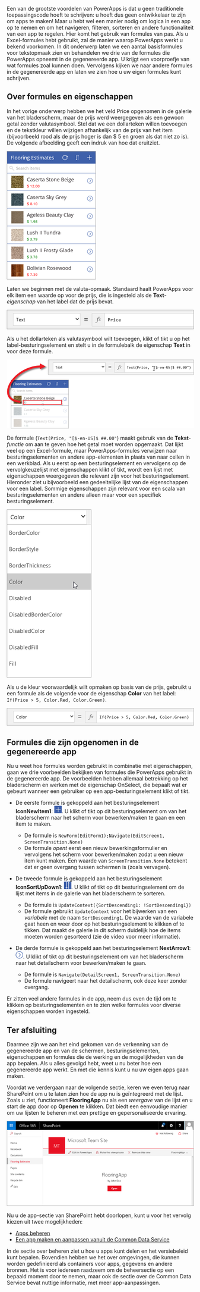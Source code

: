 Een van de grootste voordelen van PowerApps is dat u geen traditionele toepassingscode hoeft te schrijven: u hoeft dus geen ontwikkelaar te zijn om apps te maken! Maar u hebt wel een manier nodig om logica in een app op te nemen en om het navigeren, filteren, sorteren en andere functionaliteit van een app te regelen. Hier komt het gebruik van formules van pas. Als u Excel-formules hebt gebruikt, zal de manier waarop PowerApps werkt u bekend voorkomen. In dit onderwerp laten we een aantal basisformules voor tekstopmaak zien en behandelen we drie van de formules die PowerApps opneemt in de gegenereerde app. U krijgt een voorproefje van wat formules zoal kunnen doen. Vervolgens kijken we naar andere formules in de gegenereerde app en laten we zien hoe u uw eigen formules kunt schrijven.

## <a name="understanding-formulas-and-properties"></a>Over formules en eigenschappen
In het vorige onderwerp hebben we het veld Price opgenomen in de galerie van het bladerscherm, maar de prijs werd weergegeven als een gewoon getal zonder valutasymbool. Stel dat we een dollarteken willen toevoegen en de tekstkleur willen wijzigen afhankelijk van de prijs van het item (bijvoorbeeld rood als de prijs hoger is dan $ 5 en groen als dat niet zo is). De volgende afbeelding geeft een indruk van hoe dat eruitziet.

![Tekstopmaak voor kleur en valuta](./media/learning-spo-app-explore-formulas/text-formatting.png)

Laten we beginnen met de valuta-opmaak. Standaard haalt PowerApps voor elk item een waarde op voor de prijs, die is ingesteld als de **Text**-*eigenschap* van het label dat de prijs bevat.

![Standaardopmaak van prijs](./media/learning-spo-app-explore-formulas/price-default.png)

Als u het dollarteken als valutasymbool wilt toevoegen, klikt of tikt u op het label-besturingselement en stelt u in de formulebalk de eigenschap **Text** in voor deze formule.

![Valutanotatie van prijs](./media/learning-spo-app-explore-formulas/price-formatted.png)

De formule (`Text(Price, "[$-en-US]$ ##.00"`) maakt gebruik van de **Tekst**-*functie* om aan te geven hoe het getal moet worden opgemaakt. Dat lijkt veel op een Excel-formule, maar PowerApps-formules verwijzen naar besturingselementen en andere app-elementen in plaats van naar cellen in een werkblad. Als u eerst op een besturingselement en vervolgens op de vervolgkeuzelijst met eigenschappen klikt of tikt, wordt een lijst met eigenschappen weergegeven die relevant zijn voor het besturingselement. Hieronder ziet u bijvoorbeeld een gedeeltelijke lijst van de eigenschappen voor een label. Sommige eigenschappen zijn relevant voor een scala van besturingselementen en andere alleen maar voor een specifiek besturingselement.

![Eigenschappen instellen](./media/learning-spo-app-explore-formulas/properties.png)

Als u de kleur voorwaardelijk wilt opmaken op basis van de prijs, gebruikt u een formule als de volgende voor de eigenschap **Color** van het label: `If(Price > 5, Color.Red, Color.Green)`.

![Kleuropmaak van prijs](./media/learning-spo-app-explore-formulas/color-formatted.png)

## <a name="formulas-included-in-the-generated-app"></a>Formules die zijn opgenomen in de gegenereerde app
Nu u weet hoe formules worden gebruikt in combinatie met eigenschappen, gaan we drie voorbeelden bekijken van formules die PowerApps gebruikt in de gegenereerde app. De voorbeelden hebben allemaal betrekking op het bladerscherm en werken met de eigenschap OnSelect, die bepaalt wat er gebeurt wanneer een gebruiker op een app-besturingselement klikt of tikt.

* De eerste formule is gekoppeld aan het besturingselement **IconNewItem1**: ![pictogram Nieuw item](./media/learning-spo-app-explore-formulas/icon-add-item.png). U klikt of tikt op dit besturingselement om van het bladerscherm naar het scherm voor bewerken/maken te gaan en een item te maken. 
  
  * De formule is `NewForm(EditForm1);Navigate(EditScreen1, ScreenTransition.None)`
  * De formule *opent* eerst een nieuw bewerkingsformulier en vervolgens het scherm voor bewerken/maken zodat u een nieuw item kunt maken. Een waarde van `ScreenTransition.None` betekent dat er geen overgang tussen schermen is (zoals vervagen).
* De tweede formule is gekoppeld aan het besturingselement **IconSortUpDown1**: ![pictogram Galerie sorteren](./media/learning-spo-app-explore-formulas/icon-sort.png). U klikt of tikt op dit besturingselement om de lijst met items in de galerie van het bladerscherm te sorteren.
  
  * De formule is `UpdateContext({SortDescending1: !SortDescending1})`
  * De formule gebruikt `UpdateContext` voor het bijwerken van een *variabele* met de naam `SortDescending1`. De waarde van de variabele gaat heen en weer door op het besturingselement te klikken of te tikken. Dat maakt de galerie in dit scherm duidelijk hoe de items moeten worden gesorteerd (zie de video voor meer informatie). 
* De derde formule is gekoppeld aan het besturingselement **NextArrow1**: ![pijl Ga naar details](./media/learning-spo-app-explore-formulas/icon-arrow.png). U klikt of tikt op dit besturingselement om van het bladerscherm naar het detailscherm voor bewerken/maken te gaan.
  
  * De formule is `Navigate(DetailScreen1, ScreenTransition.None)`
  * De formule navigeert naar het detailscherm, ook deze keer zonder overgang.

Er zitten veel andere formules in de app, neem dus even de tijd om te klikken op besturingselementen en te zien welke formules voor diverse eigenschappen worden ingesteld.

## <a name="wrapping-it-all-up"></a>Ter afsluiting
Daarmee zijn we aan het eind gekomen van de verkenning van de gegenereerde app en van de schermen, besturingselementen, eigenschappen en formules die de werking en de mogelijkheden van de app bepalen. Als u alles gevolgd hebt, weet u nu beter hoe een gegenereerde app werkt. En met die kennis kunt u nu uw eigen apps gaan maken. 

Voordat we verdergaan naar de volgende sectie, keren we even terug naar SharePoint om u te laten zien hoe de app nu is geïntegreerd met de lijst. Zoals u ziet, functioneert **FlooringApp** nu als een *weergave* van de lijst en u start de app door op **Openen** te klikken. Dat biedt een eenvoudige manier om uw lijsten te beheren met een prettige en gepersonaliseerde ervaring.

![App als weergave van Sharepoint-lijst](./media/learning-spo-app-explore-formulas/list-view.png)

Nu u de app-sectie van SharePoint hebt doorlopen, kunt u voor het vervolg kiezen uit twee mogelijkheden:

* [Apps beheren](https://docs.microsoft.com/powerapps/guided-learning/manage-apps#step-1)
* [Een app maken en aanpassen vanuit de Common Data Service](https://docs.microsoft.com/powerapps/guided-learning/create-app-cds#step-1)

In de sectie over beheren ziet u hoe u apps kunt delen en het versiebeleid kunt bepalen. Bovendien hebben we het over omgevingen, die kunnen worden gedefinieerd als containers voor apps, gegevens en andere bronnen. Het is voor iedereen raadzeem om de beheersectie op een bepaald moment door te nemen, maar ook de sectie over de Common Data Service bevat nuttige informatie, met meer app-aanpassingen. 

